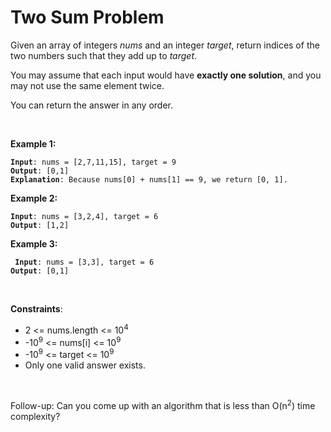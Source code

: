 # Two Sum Problem

Given an array of integers _nums_ and an integer _target_, return indices of the two numbers such that they add up to _target_.

You may assume that each input would have **exactly one solution**, and you may not use the same element twice.

You can return the answer in any order.

<br>

**Example 1:**
<pre><code><b>Input</b>: nums = [2,7,11,15], target = 9
<b>Output</b>: [0,1]
<b>Explanation</b>: Because nums[0] + nums[1] == 9, we return [0, 1].
</pre></code>

**Example 2:**
<pre><code><b>Input</b>: nums = [3,2,4], target = 6
<b>Output</b>: [1,2]
</pre></code>

**Example 3:**
<pre><code><b> Input</b>: nums = [3,3], target = 6
<b>Output</b>: [0,1]
</pre></code>

<br>

**Constraints**:

- 2 <= nums.length <= 10<sup>4</sup>
- -10<sup>9</sup> <= nums[i] <= 10<sup>9</sup>
- -10<sup>9</sup> <= target <= 10<sup>9</sup>
- Only one valid answer exists.

&emsp;

Follow-up: Can you come up with an algorithm that is less than O(n<sup>2</sup>) time complexity?
